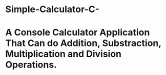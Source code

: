 # Simple-Calculator-C-

# A Console Calculator Application That Can do Addition, Substraction, Multiplication and Division Operations.
